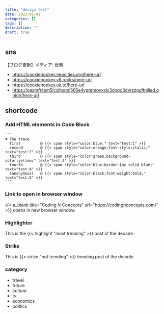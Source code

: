 ```yaml
---
title: "design test"
date: 2022-01-01
categories: []
tags: []
description: ""
draft: true
---
```


## sns
【ブログ更新】メディア: 音楽
- https://cookiehookey.neocities.org/here-url
- https://cookiehookey.v6.rocks/here-url
- https://cookiehookey.uk.to/here-url
- https://pexmft4sm5lccjhxnnj565e4vprempvxxic3dnqc3dvrzzquftniljad.onion/here-url

## shortcode

### Add HTML elements in Code Block
    ```
    ▼ The trace
      first         @ {{< span style="color:blue;" text="test:1" >}}
      second        @ {{< span style="color:orange;font-style:italic;" text="test:2" >}}
      third         @ {{< span style="color:green;background-color:yellow;" text="test:3" >}}
      fourth        @ {{< span style="color:blue;border:1px solid blue;" text="test:4" >}}
      (anonymous)   @ {{< span style="color:black;font-weight:bold;" text="test:5" >}}
    ```

### Link to open in browser window
{{< a_blank title="Coding N Concepts" url="https://codingnconcepts.com/" >}} opens in new browser window.

### Highlighter
This is the {{< highlight "most trending" >}} post of the decade.

### Strike
This is {{< strike "not trending" >}} trending post of the decade.


### category
- travel
- future
- culture
- tv
- economics
- politics
